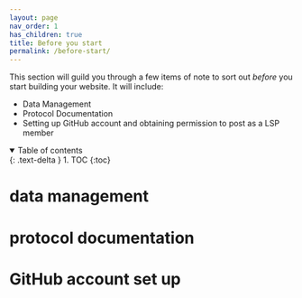 ```yaml
---
layout: page
nav_order: 1
has_children: true
title: Before you start
permalink: /before-start/
---
```


This section will guild you through a few items of note to sort out _before_ you start building your website. It will include:
* Data Management
* Protocol Documentation
* Setting up GitHub account and obtaining permission to post as a LSP member

<details open markdown="block">
  <summary>
    Table of contents
  </summary>
  {: .text-delta }
1. TOC
{:toc}
</details>

# data management

# protocol documentation

# GitHub account set up
